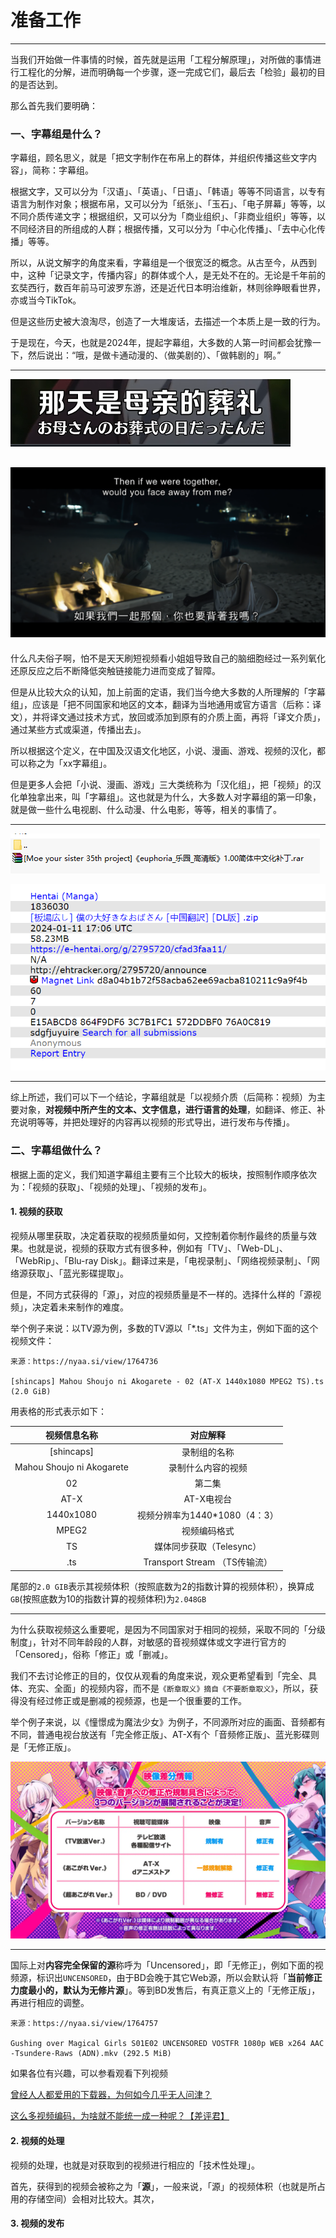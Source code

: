 # 准备工作

---

当我们开始做一件事情的时候，首先就是运用「工程分解原理」，对所做的事情进行工程化的分解，进而明确每一个步骤，逐一完成它们，最后去「检验」最初的目的是否达到。

那么首先我们要明确：

### 一、字幕组是什么？

字幕组，顾名思义，就是「把文字制作在布帛上的群体，并组织传播这些文字内容」，简称：字幕组。

根据文字，又可以分为「汉语」、「英语」、「日语」、「韩语」等等不同语言，以专有语言为制作对象；根据布帛，又可以分为「纸张」、「玉石」、「电子屏幕」等等，以不同介质传递文字；根据组织，又可以分为「商业组织」、「非商业组织」等等，以不同经济目的所组成的人群；根据传播，又可以分为「中心化传播」、「去中心化传播」等等。

所以，从说文解字的角度来看，字幕组是一个很宽泛的概念。从古至今，从西到中，这种「记录文字，传播内容」的群体或个人，是无处不在的。无论是千年前的玄奘西行，数百年前马可波罗东游，还是近代日本明治维新，林则徐睁眼看世界，亦或当今TikTok。

但是这些历史被大浪淘尽，创造了一大堆废话，去描述一个本质上是一致的行为。

于是现在，今天，也就是2024年，提起字幕组，大多数的人第一时间都会犹豫一下，然后说出：“哦，是做卡通动漫的、（做美剧的）、「做韩剧的」啊。”

---

![图片1](.\pictures\21\21-samples-1.png)

![图片2](.\pictures\21\21-samples-2.png)
---

什么凡夫俗子啊，怕不是天天刷短视频看小姐姐导致自己的脑细胞经过一系列氧化还原反应之后不断降低突触链接能力进而变成了智障。

但是从比较大众的认知，加上前面的定语，我们当今绝大多数的人所理解的「字幕组」，应该是「把不同国家和地区的文本，翻译为当地通用或官方语言（后称：译文），并将译文通过技术方式，放回或添加到原有的介质上面，再将「译文介质」，通过某些方式或渠道，传播出去」。

所以根据这个定义，在中国及汉语文化地区，小说、漫画、游戏、视频的汉化，都可以称之为「xx字幕组」。

但是更多人会把「小说、漫画、游戏」三大类统称为「汉化组」，把「视频」的汉化单独拿出来，叫「字幕组」。这也就是为什么，大多数人对字幕组的第一印象，就是做一些什么电视剧、什么动漫、什么电影，等等，相关的事情了。

---

![图片4](.\pictures\21\21-samples-4.png)

![图片5](.\pictures\21\21-samples-5.png)

---

综上所述，我们可以下一个结论，字幕组就是「以视频介质（后简称：视频）为主要对象，**对视频中所产生的文本、文字信息，进行语言的处理**，如翻译、修正、补充说明等等，并把处理好的内容再以视频的形式导出，进行发布与传播」。

### 二、字幕组做什么？

根据上面的定义，我们知道字幕组主要有三个比较大的板块，按照制作顺序依次为：「视频的获取」、「视频的处理」、「视频的发布」。

#### 1. 视频的获取

视频从哪里获取，决定着获取的视频质量如何，又控制着你制作最终的质量与效果。也就是说，视频的获取方式有很多种，例如有「TV」、「Web-DL」、「WebRip」、「Blu-ray Disk」。翻译过来是，「电视录制」、「网络视频录制」、「网络源获取」、「蓝光影碟提取」。

但是，不同方式获得的「源」，对应的视频质量是不一样的。选择什么样的「源视频」，决定着未来制作的难度。

举个例子来说：以TV源为例，多数的TV源以「*.ts」文件为主，例如下面的这个视频文件：

```
来源：https://nyaa.si/view/1764736

[shincaps] Mahou Shoujo ni Akogarete - 02 (AT-X 1440x1080 MPEG2 TS).ts (2.0 GiB)
```

用表格的形式表示如下：

| 视频信息名称                    | 对应解释                     |
|:-------------------------:|:------------------------:|
| [shincaps]                | 录制组的名称                   |
| Mahou Shoujo ni Akogarete | 录制什么内容的视频                |
| 02                        | 第二集                      |
| AT-X                      | AT-X电视台                  |
| 1440x1080                 | 视频分辨率为1440*1080（4：3）     |
| MPEG2                     | 视频编码格式                   |
| TS                        | 媒体同步获取（Telesync）         |
| .ts                       | Transport Stream （TS传输流） |

尾部的```2.0 GIB```表示其视频体积（按照底数为2的指数计算的视频体积），换算成```GB```(按照底数为10的指数计算的视频体积)为```2.048GB```

---

为什么获取视频这么重要呢，是因为不同国家对于相同的视频，采取不同的「分级制度」，针对不同年龄段的人群，对敏感的音视频媒体或文字进行官方的「Censored」，俗称「修正」或「删减」。

我们不去讨论修正的目的，仅仅从观看的角度来说，观众更希望看到「完全、具体、充实、全面」的视频内容，而不是```《断章取义》摘自《不要断章取义》```，所以，获得没有经过修正或是删减的视频源，也是一个很重要的工作。

举个例子来说，以《憧憬成为魔法少女》为例子，不同源所对应的画面、音频都有不同，普通电视台放送有「完全修正版」、AT-X有个「音频修正版」、蓝光影碟则是「无修正版」。

![](/pictures/akogare.png)

---

国际上对**内容完全保留的源**称呼为「Uncensored」，即「无修正」，例如下面的视频源，标识出```UNCENSORED```，由于BD会晚于其它Web源，所以会默认将「**当前修正力度最小的，默认为无修片源**」。等到BD发售后，有真正意义上的「无修正版」，再进行相应的调整。

```
来源：https://nyaa.si/view/1764757

Gushing over Magical Girls S01E02 UNCENSORED VOSTFR 1080p WEB x264 AAC -Tsundere-Raws (ADN).mkv (292.5 MiB)
```

如果各位有兴趣，可以参看观看下列视频

[曾经人人都爱用的下载器，为何如今几乎无人问津？](https://www.bilibili.com/video/BV1hP4y1W7iU)

[这么多视频编码，为啥就不能统一成一种呢？【差评君】](https://www.bilibili.com/video/BV19Y4113788)

#### 2. 视频的处理

视频的处理，也就是对获取到的视频进行相应的「技术性处理」。

首先，获得到的视频会被称之为「**源**」，一般来说，「源」的视频体积（也就是所占用的存储空间）会相对比较大。其次，

#### 3. 视频的发布
